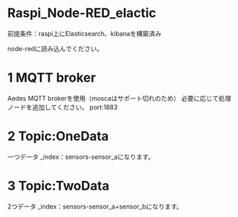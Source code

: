 # Raspi_Node-RED_elactic
前提条件：raspi上にElasticsearch、kibanaを構築済み

node-redに読み込んでください。

# 1 MQTT broker
Aedes MQTT brokerを使用（moscaはサポート切れのため）
必要に応じて処理ノードを追加してください。
port:1883

# 2 Topic:OneData
一つデータ
_index：sensors-sensor_aになります。

# 3 Topic:TwoData
2つデータ
_index：sensors-sensor_a+sensor_bになります。
